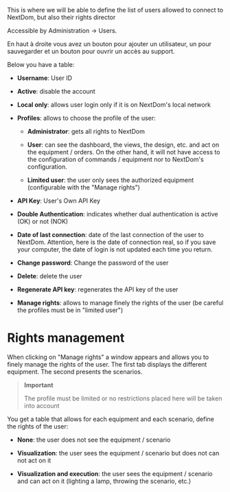 This is where we will be able to define the list of users
allowed to connect to NextDom, but also their rights
director

Accessible by Administration → Users.

En haut à droite vous avez un bouton pour ajouter un utilisateur, un
pour sauvegarder et un bouton pour ouvrir un accès au support.

Below you have a table:

-   **Username**: User ID

-   **Active**: disable the account

-   **Local only**: allows user login
    only if it is on NextDom's local network

-   **Profiles**: allows to choose the profile of the user:

    -   **Administrator**: gets all rights to NextDom

    -   **User**: can see the dashboard, the views, the
        design, etc. and act on the equipment / orders. On the other hand,
        it will not have access to the configuration of commands / equipment
        nor to NextDom's configuration.

    -   **Limited user**: the user only sees the
        authorized equipment (configurable with the "Manage
        rights")

-   **API Key**: User's Own API Key

-   **Double Authentication**: indicates whether dual authentication
    is active (OK) or not (NOK)

-   **Date of last connection**: date of the last connection of
    the user to NextDom. Attention, here is the date of connection
    real, so if you save your computer, the date of
    login is not updated each time you return.

-   **Change password**: Change the password of
    the user

-   **Delete**: delete the user

-   **Regenerate API key**: regenerates the API key of the user

-   **Manage rights**: allows to manage finely the rights of
    the user (be careful the profiles must be in
    "limited user")

Rights management
==================

When clicking on "Manage rights" a window appears and allows you
to finely manage the rights of the user. The first tab displays
the different equipment. The second presents the scenarios.

> **Important**
>
> The profile must be limited or no restrictions placed here
> will be taken into account

You get a table that allows for each equipment and each
scenario, define the rights of the user:

-   **None**: the user does not see the equipment / scenario

-   **Visualization**: the user sees the equipment / scenario but does not
    can not act on it

-   **Visualization and execution**: the user sees
    the equipment / scenario and can act on it (lighting a lamp, throwing
    the scenario, etc.)


